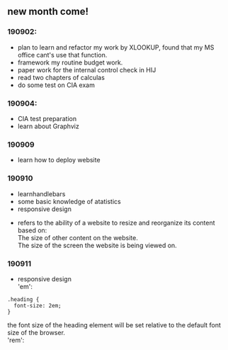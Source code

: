 ## new month come!  
### 190902:  
* plan to learn and refactor my work by XLOOKUP, found that my MS office cant's use that function.  
* framework my routine budget work.  
* paper work for the internal control check in HIJ  
* read two chapters of calculas  
* do some test on CIA exam  
### 190904:  
* CIA test preparation  
* learn about Graphviz  
### 190909  
* learn how to deploy website  
### 190910  
* learnhandlebars  
* some basic knowledge of atatistics  
* responsive design  
- refers to the ability of a website to resize and reorganize its content based on:  
The size of other content on the website.  
The size of the screen the website is being viewed on.  
### 190911  
* responsive design  
'em':   
```  
.heading {
  font-size: 2em;
}  
```
 the font size of the heading element will be set relative to the default font size of the browser.  
 'rem':  
 
